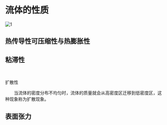 # 流体的性质

![1](流体的性质_1.png)

## 热传导性可压缩性与热膨胀性

## 粘滞性

&emsp;

扩散性

&emsp;&emsp;当流体的密度分布不均匀时，流体的质量就会从高密度区迁移到低密度区，这种现象称为扩散现象。




## 表面张力
